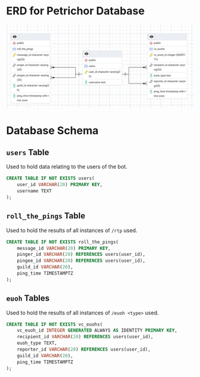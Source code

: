 # ERD for Petrichor Database
![ERD for Petrichor database](PetrichorERD.png)

# Database Schema

## `users` Table
Used to hold data relating to the users of the bot.

```sql
CREATE TABLE IF NOT EXISTS users(
    user_id VARCHAR(20) PRIMARY KEY,
    username TEXT
);
```


## `roll_the_pings` Table
Used to hold the results of all instances of `/rtp` used.

```sql
CREATE TABLE IF NOT EXISTS roll_the_pings(
    message_id VARCHAR(20) PRIMARY KEY,
    pinger_id VARCHAR(20) REFERENCES users(user_id),
    pingee_id VARCHAR(20) REFERENCES users(user_id),
    guild_id VARCHAR(20),
    ping_time TIMESTAMPTZ
);
```


## `euoh` Tables
Used to hold the results of all instances of `/euoh <type>` used.

```sql
CREATE TABLE IF NOT EXISTS vc_euohs(
    vc_euoh_id INTEGER GENERATED ALWAYS AS IDENTITY PRIMARY KEY,
    recipient_id VARCHAR(20) REFERENCES users(user_id),
    euoh_type TEXT,
    reporter_id VARCHAR(20) REFERENCES users(user_id),
    guild_id VARCHAR(20),
    ping_time TIMESTAMPTZ
);
```
